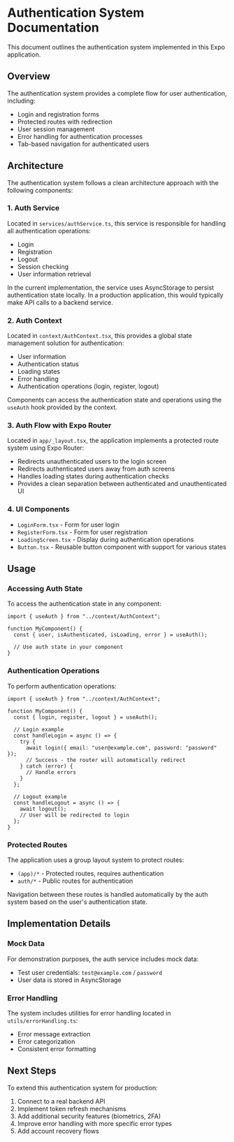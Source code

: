 # Authentication System Documentation

This document outlines the authentication system implemented in this Expo application.

## Overview

The authentication system provides a complete flow for user authentication, including:

- Login and registration forms
- Protected routes with redirection
- User session management
- Error handling for authentication processes
- Tab-based navigation for authenticated users

## Architecture

The authentication system follows a clean architecture approach with the following components:

### 1. Auth Service

Located in `services/authService.ts`, this service is responsible for handling all authentication operations:

- Login
- Registration
- Logout
- Session checking
- User information retrieval

In the current implementation, the service uses AsyncStorage to persist authentication state locally. In a production application, this would typically make API calls to a backend service.

### 2. Auth Context

Located in `context/AuthContext.tsx`, this provides a global state management solution for authentication:

- User information
- Authentication status
- Loading states
- Error handling
- Authentication operations (login, register, logout)

Components can access the authentication state and operations using the `useAuth` hook provided by the context.

### 3. Auth Flow with Expo Router

Located in `app/_layout.tsx`, the application implements a protected route system using Expo Router:

- Redirects unauthenticated users to the login screen
- Redirects authenticated users away from auth screens
- Handles loading states during authentication checks
- Provides a clean separation between authenticated and unauthenticated UI

### 4. UI Components

- `LoginForm.tsx` - Form for user login
- `RegisterForm.tsx` - Form for user registration
- `LoadingScreen.tsx` - Display during authentication operations
- `Button.tsx` - Reusable button component with support for various states

## Usage

### Accessing Auth State

To access the authentication state in any component:

```tsx
import { useAuth } from "../context/AuthContext";

function MyComponent() {
  const { user, isAuthenticated, isLoading, error } = useAuth();

  // Use auth state in your component
}
```

### Authentication Operations

To perform authentication operations:

```tsx
import { useAuth } from "../context/AuthContext";

function MyComponent() {
  const { login, register, logout } = useAuth();

  // Login example
  const handleLogin = async () => {
    try {
      await login({ email: "user@example.com", password: "password" });
      // Success - the router will automatically redirect
    } catch (error) {
      // Handle errors
    }
  };

  // Logout example
  const handleLogout = async () => {
    await logout();
    // User will be redirected to login
  };
}
```

### Protected Routes

The application uses a group layout system to protect routes:

- `(app)/*` - Protected routes, requires authentication
- `auth/*` - Public routes for authentication

Navigation between these routes is handled automatically by the auth system based on the user's authentication state.

## Implementation Details

### Mock Data

For demonstration purposes, the auth service includes mock data:

- Test user credentials: `test@example.com` / `password`
- User data is stored in AsyncStorage

### Error Handling

The system includes utilities for error handling located in `utils/errorHandling.ts`:

- Error message extraction
- Error categorization
- Consistent error formatting

## Next Steps

To extend this authentication system for production:

1. Connect to a real backend API
2. Implement token refresh mechanisms
3. Add additional security features (biometrics, 2FA)
4. Improve error handling with more specific error types
5. Add account recovery flows
